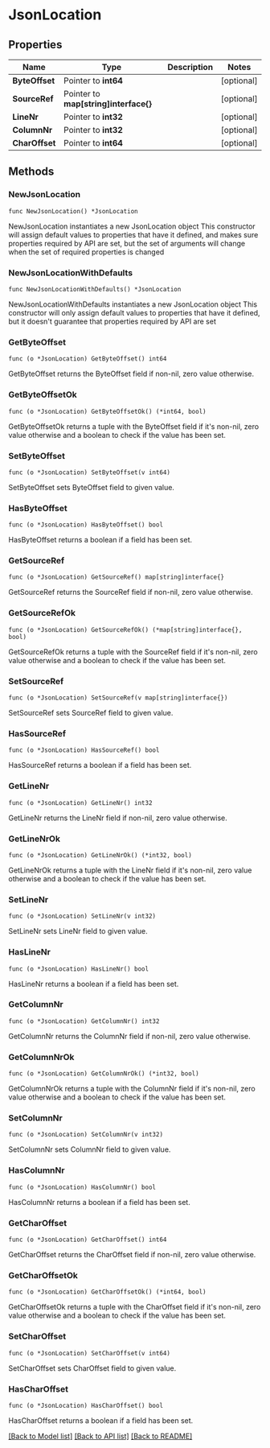 # JsonLocation

## Properties

Name | Type | Description | Notes
------------ | ------------- | ------------- | -------------
**ByteOffset** | Pointer to **int64** |  | [optional] 
**SourceRef** | Pointer to **map[string]interface{}** |  | [optional] 
**LineNr** | Pointer to **int32** |  | [optional] 
**ColumnNr** | Pointer to **int32** |  | [optional] 
**CharOffset** | Pointer to **int64** |  | [optional] 

## Methods

### NewJsonLocation

`func NewJsonLocation() *JsonLocation`

NewJsonLocation instantiates a new JsonLocation object
This constructor will assign default values to properties that have it defined,
and makes sure properties required by API are set, but the set of arguments
will change when the set of required properties is changed

### NewJsonLocationWithDefaults

`func NewJsonLocationWithDefaults() *JsonLocation`

NewJsonLocationWithDefaults instantiates a new JsonLocation object
This constructor will only assign default values to properties that have it defined,
but it doesn't guarantee that properties required by API are set

### GetByteOffset

`func (o *JsonLocation) GetByteOffset() int64`

GetByteOffset returns the ByteOffset field if non-nil, zero value otherwise.

### GetByteOffsetOk

`func (o *JsonLocation) GetByteOffsetOk() (*int64, bool)`

GetByteOffsetOk returns a tuple with the ByteOffset field if it's non-nil, zero value otherwise
and a boolean to check if the value has been set.

### SetByteOffset

`func (o *JsonLocation) SetByteOffset(v int64)`

SetByteOffset sets ByteOffset field to given value.

### HasByteOffset

`func (o *JsonLocation) HasByteOffset() bool`

HasByteOffset returns a boolean if a field has been set.

### GetSourceRef

`func (o *JsonLocation) GetSourceRef() map[string]interface{}`

GetSourceRef returns the SourceRef field if non-nil, zero value otherwise.

### GetSourceRefOk

`func (o *JsonLocation) GetSourceRefOk() (*map[string]interface{}, bool)`

GetSourceRefOk returns a tuple with the SourceRef field if it's non-nil, zero value otherwise
and a boolean to check if the value has been set.

### SetSourceRef

`func (o *JsonLocation) SetSourceRef(v map[string]interface{})`

SetSourceRef sets SourceRef field to given value.

### HasSourceRef

`func (o *JsonLocation) HasSourceRef() bool`

HasSourceRef returns a boolean if a field has been set.

### GetLineNr

`func (o *JsonLocation) GetLineNr() int32`

GetLineNr returns the LineNr field if non-nil, zero value otherwise.

### GetLineNrOk

`func (o *JsonLocation) GetLineNrOk() (*int32, bool)`

GetLineNrOk returns a tuple with the LineNr field if it's non-nil, zero value otherwise
and a boolean to check if the value has been set.

### SetLineNr

`func (o *JsonLocation) SetLineNr(v int32)`

SetLineNr sets LineNr field to given value.

### HasLineNr

`func (o *JsonLocation) HasLineNr() bool`

HasLineNr returns a boolean if a field has been set.

### GetColumnNr

`func (o *JsonLocation) GetColumnNr() int32`

GetColumnNr returns the ColumnNr field if non-nil, zero value otherwise.

### GetColumnNrOk

`func (o *JsonLocation) GetColumnNrOk() (*int32, bool)`

GetColumnNrOk returns a tuple with the ColumnNr field if it's non-nil, zero value otherwise
and a boolean to check if the value has been set.

### SetColumnNr

`func (o *JsonLocation) SetColumnNr(v int32)`

SetColumnNr sets ColumnNr field to given value.

### HasColumnNr

`func (o *JsonLocation) HasColumnNr() bool`

HasColumnNr returns a boolean if a field has been set.

### GetCharOffset

`func (o *JsonLocation) GetCharOffset() int64`

GetCharOffset returns the CharOffset field if non-nil, zero value otherwise.

### GetCharOffsetOk

`func (o *JsonLocation) GetCharOffsetOk() (*int64, bool)`

GetCharOffsetOk returns a tuple with the CharOffset field if it's non-nil, zero value otherwise
and a boolean to check if the value has been set.

### SetCharOffset

`func (o *JsonLocation) SetCharOffset(v int64)`

SetCharOffset sets CharOffset field to given value.

### HasCharOffset

`func (o *JsonLocation) HasCharOffset() bool`

HasCharOffset returns a boolean if a field has been set.


[[Back to Model list]](../README.md#documentation-for-models) [[Back to API list]](../README.md#documentation-for-api-endpoints) [[Back to README]](../README.md)



